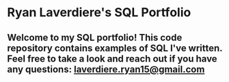 # Ryan Laverdiere's SQL Portfolio

## Welcome to my SQL portfolio! This code repository contains examples of SQL I've written. Feel free to take a look and reach out if you have any questions: laverdiere.ryan15@gmail.com
